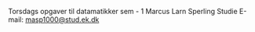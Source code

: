 Torsdags opgaver til datamatikker sem - 1 
Marcus Larn Sperling 
Studie E-mail: masp1000@stud.ek.dk 
